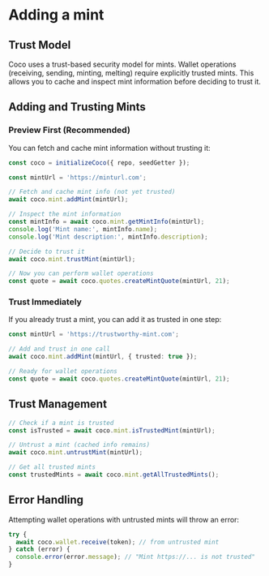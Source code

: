 # Adding a mint

## Trust Model

Coco uses a trust-based security model for mints. Wallet operations (receiving, sending, minting, melting) require explicitly trusted mints. This allows you to cache and inspect mint information before deciding to trust it.

## Adding and Trusting Mints

### Preview First (Recommended)

You can fetch and cache mint information without trusting it:

```ts
const coco = initializeCoco({ repo, seedGetter });

const mintUrl = 'https://minturl.com';

// Fetch and cache mint info (not yet trusted)
await coco.mint.addMint(mintUrl);

// Inspect the mint information
const mintInfo = await coco.mint.getMintInfo(mintUrl);
console.log('Mint name:', mintInfo.name);
console.log('Mint description:', mintInfo.description);

// Decide to trust it
await coco.mint.trustMint(mintUrl);

// Now you can perform wallet operations
const quote = await coco.quotes.createMintQuote(mintUrl, 21);
```

### Trust Immediately

If you already trust a mint, you can add it as trusted in one step:

```ts
const mintUrl = 'https://trustworthy-mint.com';

// Add and trust in one call
await coco.mint.addMint(mintUrl, { trusted: true });

// Ready for wallet operations
const quote = await coco.quotes.createMintQuote(mintUrl, 21);
```

## Trust Management

```ts
// Check if a mint is trusted
const isTrusted = await coco.mint.isTrustedMint(mintUrl);

// Untrust a mint (cached info remains)
await coco.mint.untrustMint(mintUrl);

// Get all trusted mints
const trustedMints = await coco.mint.getAllTrustedMints();
```

## Error Handling

Attempting wallet operations with untrusted mints will throw an error:

```ts
try {
  await coco.wallet.receive(token); // from untrusted mint
} catch (error) {
  console.error(error.message); // "Mint https://... is not trusted"
}
```
